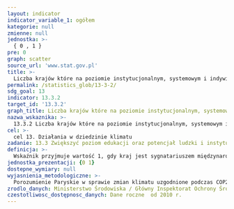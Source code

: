 ```yaml
---
layout: indicator
indicator_variable_1: ogółem
kategorie: null
zmienne: null
jednostka: >-
  { 0 , 1 }
pre: 0
graph: scatter
source_url: 'www.stat.gov.pl'
title: >-
  Liczba krajów które na poziomie instytucjonalnym, systemowym i indywidualnym budują i wzmacniają potencjał w kierunku łagodzenia zmian klimatu, dostosowania się do jego skutków, transferu technologii i działań rozwojowych
permalink: /statistics_glob/13-3-2/
sdg_goal: 13
indicator: 13.3.2
target_id: '13.3.2'
graph_title: Liczba krajów które na poziomie instytucjonalnym, systemowym i indywidualnym budują i wzmacniają potencjał w kierunku łagodzenia zmian klimatu, dostosowania się do jego skutków, transferu technologii i działań rozwojowych
nazwa_wskaznika: >-
  13.3.2 Liczba krajów które na poziomie instytucjonalnym, systemowym i indywidualnym budują i wzmacniają potencjał w kierunku łagodzenia zmian klimatu, dostosowania się do jego skutków, transferu technologii i działań rozwojowych
cel: >-
  cel 13. Działania w dziedzinie klimatu
zadanie: 13.3 Zwiększyć poziom edukacji oraz potencjał ludzki i instytucjonalny, podnieść poziom świadomości na temat łagodzenia zmian klimatycznych, adaptacji i skutków zmian klimatycznych oraz systemów wczesnego ostrzegania przed zagrożeniami
definicja: >-
  Wskaźnik przyjmuje wartość 1, gdy kraj jest sygnatariuszem międzynarodowych umów środowiskowych dotyczących łagodzenia zmian klimatu i dostosowania się do jego skutków.
jednostka_prezentacji: {0 1}
dostepne_wymiary: null
wyjasnienia_metodologiczne: >-
  Porozumienie Paryskie w sprawie zmian klimatu uzgodnione podczas COP21 (Konferencja Narodów Zjednoczonych w sprawie zmian klimatu, United Nations Framework Convention on Climate Change, 21st Conference of the Parties) w Paryżu, w grudniu 2015 r. - państwa UE ratyfikowały w dniu 5 października 2016 r., Polska ratyfikowała w dniu 7 października 2016 r. Porozumienie Paryskie weszło w życie w dniu 4 listopada 2016 r. po jego ratyfikacji przez co najmniej 55 państw reprezentujących 55% światowej emisji.Większość państw, w tym także kraje UE, jeszcze w roku 2015 przedłożyła do ONZ swoje własne projekty klimatyczne (tzw. INDC - Intended Nationally Determined Contributions) określające cele redukcyjne i adaptacyjne na lata 2021-2025 lub 2021-2030.
zrodlo_danych: Ministerstwo Środowiska / Główny Inspektorat Ochrony Środowiska
czestotliwosc_dostępnosc_danych: Dane roczne  od 2010 r.
---
```

